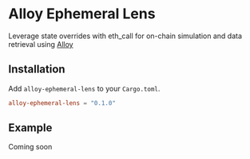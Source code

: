 # Alloy Ephemeral Lens

Leverage state overrides with eth_call for on-chain simulation and data retrieval using [Alloy]

[Alloy]: https://github.com/alloy-rs/alloy

## Installation

Add `alloy-ephemeral-lens` to your `Cargo.toml`.

```toml
alloy-ephemeral-lens = "0.1.0"
```

## Example

Coming soon